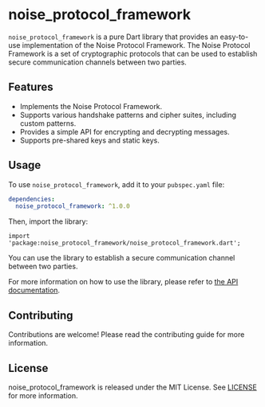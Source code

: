 # noise_protocol_framework

`noise_protocol_framework` is a pure Dart library that provides an easy-to-use implementation of the Noise Protocol Framework. The Noise Protocol Framework is a set of cryptographic protocols that can be used to establish secure communication channels between two parties.

## Features

- Implements the Noise Protocol Framework.
- Supports various handshake patterns and cipher suites, including custom patterns.
- Provides a simple API for encrypting and decrypting messages.
- Supports pre-shared keys and static keys.

## Usage

To use `noise_protocol_framework`, add it to your `pubspec.yaml` file:

```yaml
dependencies:
  noise_protocol_framework: ^1.0.0
```

Then, import the library:

`import 'package:noise_protocol_framework/noise_protocol_framework.dart';`

You can use the library to establish a secure communication channel between two parties.

For more information on how to use the library, please refer to [the API documentation](https://pub.dev/documentation/noise_protocol_framework/latest/).

## Contributing
Contributions are welcome! Please read the contributing guide for more information.

## License
noise_protocol_framework is released under the MIT License. See [LICENSE](LICENCE) for more information.